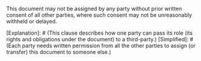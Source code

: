 This document may not be assigned by any party without prior written consent of all other parties, where such consent may not be unreasonably withheld or delayed.

[Explanation]: # (This clause describes how one party can pass its role (its rights and obligations under the document) to a third-party.)
[Simplified]: # (Each party needs written permission from all the other parties to assign (or transfer) this document to someone else.)